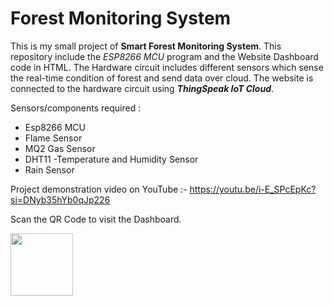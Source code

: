 # Forest Monitoring System

This is my small project of **Smart Forest Monitoring System**. This repository include the _ESP8266 MCU_ program and the  Website Dashboard code in HTML. The Hardware circuit includes different sensors which sense the real-time condition of forest and send data over cloud. The website is connected to the hardware circuit using **_ThingSpeak IoT Cloud_**.

Sensors/components required :
* Esp8266 MCU
* Flame Sensor
* MQ2 Gas Sensor
* DHT11 -Temperature and Humidity Sensor
* Rain Sensor

Project demonstration video on YouTube :-
https://youtu.be/i-E_SPcEpKc?si=DNyb35hYb0qJp226

Scan the QR Code to visit the Dashboard.

<img src="https://github.com/P-Dhandar15/Forest-Monitoring/assets/130864863/832082fb-18f2-4fcb-9137-05a1cfeca4ff" width="100" height="100">
